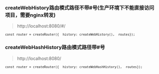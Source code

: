 <div class="info">
<h3>createWebHistory路由模式路径不带#号(生产环境下不能直接访问项目，需要nginx转发)</h3>
<blockquote>
<p>http://localhost:8080/#/</p>
</blockquote>
<pre class="brush:css;toolbar:false"><code id="mycode" class="hljs objectivec"><code><span class="hljs-keyword">const router = createRouter({  history: createWebHistory(),  routes});</span></code></code></pre>
<h3>createWebHashHistory路由模式路径带#号</h3>
<blockquote>
<p>http://localhost:8080/</p>
</blockquote>
<pre class="brush:css;toolbar:false"><code id="mycode" class="hljs objectivec"><code><span class="hljs-keyword">const router = createRouter({  history: createWebHashHistory(),  routes});</span></code></code></pre>
</div>